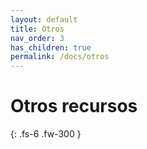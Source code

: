 ```yaml
---
layout: default
title: Otros
nav_order: 3
has_children: true
permalink: /docs/otros
---
```


# Otros recursos

{: .fs-6 .fw-300 }

